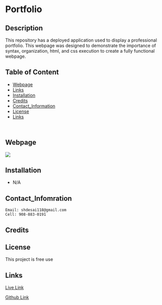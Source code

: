 # Portfolio

## Description
This repository has a deployed application used to display a professional portfolio. This webpage was designed to demonstrate the importance of syntax, organization, html, and css execution to create a fully functional webpage.

## Table of Content
- [Webpage](#webpage)
- [Links](#links)
- [Installation](#installation)
- [Credits](#credits)
- [Contact_Information](#contact_infomration)
- [License](#license)
- [Links](#links)

<br/>

## Webpage
![](/img/Portfolio_webpage.png)


## Installation

* N/A
 

## Contact_Infomration

```
Email: shdesai118@gmail.com
Cell: 908-883-0191
```

## Credits


## License

This project is free use

## Links

[Live Link]()

[Github Link]()
 

